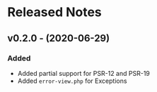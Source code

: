 # Released Notes

## v0.2.0 - (2020-06-29)

### Added

- Added partial support for PSR-12 and PSR-19
- Added `error-view.php` for Exceptions